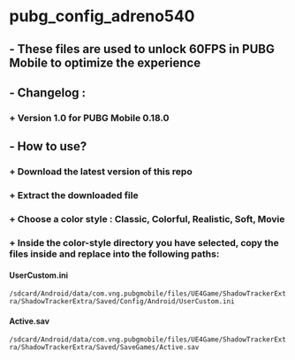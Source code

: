 # pubg_config_adreno540
## - These files are used to unlock 60FPS in PUBG Mobile to optimize the experience
## - Changelog :
### + Version 1.0 for PUBG Mobile 0.18.0
## - How to use?
### + Download the latest version of this repo
### + Extract the downloaded file
### + Choose a color style : Classic, Colorful, Realistic, Soft, Movie
### + Inside the color-style directory you have selected, copy the files inside and replace into the following paths:
#### UserCustom.ini
`/sdcard/Android/data/com.vng.pubgmobile/files/UE4Game/ShadowTrackerExtra/ShadowTrackerExtra/Saved/Config/Android/UserCustom.ini`
#### Active.sav
`/sdcard/Android/data/com.vng.pubgmobile/files/UE4Game/ShadowTrackerExtra/ShadowTrackerExtra/Saved/SaveGames/Active.sav`